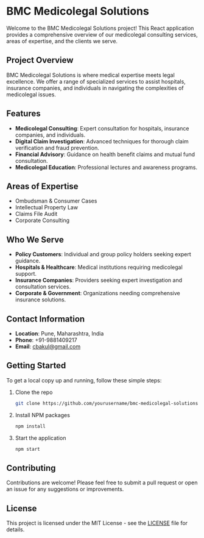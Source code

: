 # BMC Medicolegal Solutions

Welcome to the BMC Medicolegal Solutions project! This React application provides a comprehensive overview of our medicolegal consulting services, areas of expertise, and the clients we serve.

## Project Overview

BMC Medicolegal Solutions is where medical expertise meets legal excellence. We offer a range of specialized services to assist hospitals, insurance companies, and individuals in navigating the complexities of medicolegal issues.

## Features

- **Medicolegal Consulting**: Expert consultation for hospitals, insurance companies, and individuals.
- **Digital Claim Investigation**: Advanced techniques for thorough claim verification and fraud prevention.
- **Financial Advisory**: Guidance on health benefit claims and mutual fund consultation.
- **Medicolegal Education**: Professional lectures and awareness programs.

## Areas of Expertise

- Ombudsman & Consumer Cases
- Intellectual Property Law
- Claims File Audit
- Corporate Consulting

## Who We Serve

- **Policy Customers**: Individual and group policy holders seeking expert guidance.
- **Hospitals & Healthcare**: Medical institutions requiring medicolegal support.
- **Insurance Companies**: Providers seeking expert investigation and consultation services.
- **Corporate & Government**: Organizations needing comprehensive insurance solutions.

## Contact Information

- **Location**: Pune, Maharashtra, India
- **Phone**: +91-9881409217
- **Email**: cbakul@gmail.com

## Getting Started

To get a local copy up and running, follow these simple steps:

1. Clone the repo
   ```bash
   git clone https://github.com/yourusername/bmc-medicolegal-solutions.git
   ```
2. Install NPM packages
   ```bash
   npm install
   ```
3. Start the application
   ```bash
   npm start
   ```

## Contributing

Contributions are welcome! Please feel free to submit a pull request or open an issue for any suggestions or improvements.

## License

This project is licensed under the MIT License - see the [LICENSE](LICENSE) file for details.